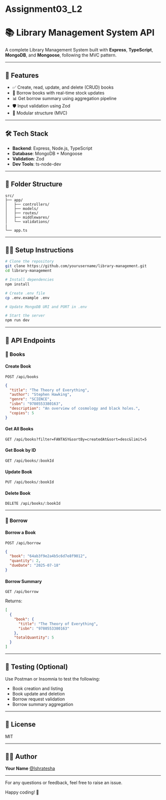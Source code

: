 # Assignment03_L2
# 📚 Library Management System API

A complete Library Management System built with **Express**, **TypeScript**, **MongoDB**, and **Mongoose**, following the MVC pattern.

---

## 🚀 Features

* ✅ Create, read, update, and delete (CRUD) books
* 📖 Borrow books with real-time stock updates
* 📊 Get borrow summary using aggregation pipeline
* 🛡️ Input validation using Zod
* 🧱 Modular structure (MVC)

---

## 🛠️ Tech Stack

* **Backend**: Express, Node.js, TypeScript
* **Database**: MongoDB + Mongoose
* **Validation**: Zod
* **Dev Tools**: ts-node-dev

---

## 📂 Folder Structure

```
src/
├── app/
│   ├── controllers/
│   ├── models/
│   ├── routes/
│   ├── middlewares/
│   └── validations/
|
└── app.ts
```

---

## 🧑‍💻 Setup Instructions

```bash
# Clone the repository
git clone https://github.com/yourusername/library-management.git
cd library-management

# Install dependencies
npm install

# Create .env file
cp .env.example .env

# Update MongoDB URI and PORT in .env

# Start the server
npm run dev
```

---

## 🔌 API Endpoints

### 📘 Books

#### Create Book

```
POST /api/books
```

```json
{
  "title": "The Theory of Everything",
  "author": "Stephen Hawking",
  "genre": "SCIENCE",
  "isbn": "9780553380163",
  "description": "An overview of cosmology and black holes.",
  "copies": 5
}
```

#### Get All Books

```
GET /api/books?filter=FANTASY&sortBy=createdAt&sort=desc&limit=5
```

#### Get Book by ID

```
GET /api/books/:bookId
```

#### Update Book

```
PUT /api/books/:bookId
```

#### Delete Book

```
DELETE /api/books/:bookId
```

---

### 📖 Borrow

#### Borrow a Book

```
POST /api/borrow
```

```json
{
  "book": "64ab3f9e2a4b5c6d7e8f9012",
  "quantity": 2,
  "dueDate": "2025-07-18"
}
```

#### Borrow Summary

```
GET /api/borrow
```

Returns:

```json
[
  {
    "book": {
      "title": "The Theory of Everything",
      "isbn": "9780553380163"
    },
    "totalQuantity": 5
  }
]
```

---

## 🧪 Testing (Optional)

Use Postman or Insomnia to test the following:

* Book creation and listing
* Book update and deletion
* Borrow request validation
* Borrow summary aggregation

---

## 📄 License

MIT

---

## 👩‍💻 Author

**Your Name**
[@Ishratesha](https://github.com/Ishratesha)

---

For any questions or feedback, feel free to raise an issue.

Happy coding! 🎉
